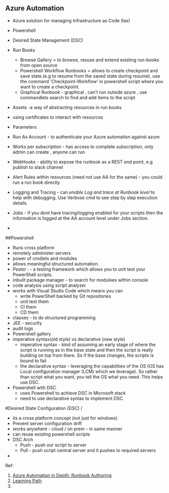 ## Azure Automation 
* Azure solution for managing Infrastructure as Code (Ias)
* Powershell   
* Desired State Management (DSC) 
* Run Books
  * Browse Gallery = to browse, resuse and extend existing run-books from open source
  * Powershell Workflow Runbooks = allows to create checkpoint and save state.(e.g to resume from the saved state during resume).
                                  use the command 'Checkpoint-Workflow' in powershell script where you want to create a checkpoint. 
  * Graphical Runbook - graphical , can't run outside azure , use commandlets search to find and add items to the script
  
* Assets -a way of abstracting resources in run books
* using certificates to interact with resources
* Parameters
* Run As Account - to authenticate your Azure automation against azure
* Works per subscription - has access to complete subscription, only admin can create , anyone can run
* WebHooks - ability to expose the runbook as a REST end point, e.g publish to slack channel 
* Alert Rules within resources (need not use AA for the same) - you could run a run book directly 
* Logging and Tracing - can *enable Log and trace at Runbook level* to help with debugging. Use Verbose cmd to see step by step execution details.
* Jobs - if you dont have tracing/logging enabled for your scripts then the information is logged at the AA account level under Jobs  section.
*  

##Powershell
  * Runs cross platform   
  * remotely administer servers 
  * power of cmdlets and modules
  * allows meaningful structured automation.
  *  *Pester* : -  a testing framework which allows you to unit test your PowerShell scripts.
  * inbuilt package manager - to search for modulees within console
  * code analysis using script analyzer
  * works with Visual Studio Code which means you can
      * write PowerShell backed by Git repositories
      * unit test them
      * CI them
      * CD them
  * classes - to do structured programming
  * JEE - security 
  * audit logs
  * Powershell gallery
  * imperative syntax(old style) vs declarative (new style)
      *  imperative syntax - kind of assuming an early stage of where the script is running as in the base state and  then the script is really building on top from there. So if the base changes, the scripts is bound to fail
      *  the declarative syntax - leveraging the capabilities of the OS (OS has Local configuration manager (LCM) which we leverage). So rather than script what you want, you tell the OS what you need. This helps use DSC. 
  * Powershell with DSC
      * uses Powershell to achieve DSC in Microsoft stack
      * need to use declarative syntax to implement DSC
      
#Desired State Configuration (DSC) / 
  * its a cross platform concept (not just for windows)
  * Prevent server configuration drift
  * works anywhere - cloud / on prem - in same manner
  * can reuse existing powershell scripts
  * DSC Arch
      * Push - push our script to server
      * Pull - push script central server and it pushes to required servers
  *     

Ref: 
  1) [Azure Automation in Depth: Runbook Authoring](https://azure.microsoft.com/en-au/blog/azure-automation-in-depth-runbook-authoring/)
  2) [Learning Path](https://azure.microsoft.com/en-au/documentation/learning-paths/automation/)
  3) 
